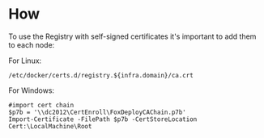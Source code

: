 # How

To use the Registry with self-signed certificates it's important to add them to each node:

For Linux:

```shell
/etc/docker/certs.d/registry.${infra.domain}/ca.crt
```

For Windows:

```shell
#import cert chain
$p7b = '\\dc2012\CertEnroll\FoxDeployCAChain.p7b'
Import-Certificate -FilePath $p7b -CertStoreLocation Cert:\LocalMachine\Root
```
